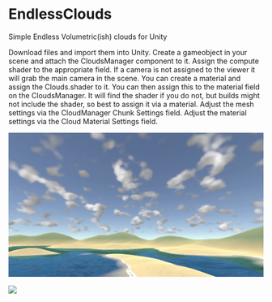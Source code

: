 # EndlessClouds
Simple Endless Volumetric(ish) clouds for Unity

Download files and import them into Unity. Create a gameobject in your scene and attach the CloudsManager component to it. Assign the compute shader to the appropriate field. If a camera is not assigned to the viewer it will grab the main camera in the scene. You can create a material and assign the Clouds.shader to it. You can then assign this to the material field on the CloudsManager. It will find the shader if you do not, but builds might not include the shader, so best to assign it via a material.
Adjust the mesh settings via the CloudManager Chunk Settings field. Adjust the material settings via the Cloud Material Settings field.

![Example Screen Shot](https://github.com/FeralPug/EndlessClouds/blob/main/Examples/CloudsScreenShot.jpg?raw=true "Screen Shot")

![](https://github.com/FeralPug/EndlessClouds/blob/main/Examples/Clouds.gif)
